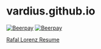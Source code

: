 # vardius.github.io
[![Beerpay](https://beerpay.io/vardius/vardius.github.io/badge.svg?style=beer-square)](https://beerpay.io/vardius/vardius.github.io)  [![Beerpay](https://beerpay.io/vardius/vardius.github.io/make-wish.svg?style=flat-square)](https://beerpay.io/vardius/vardius.github.io?focus=wish)

[Rafal Lorenz Resume](http://rafallorenz.com)
